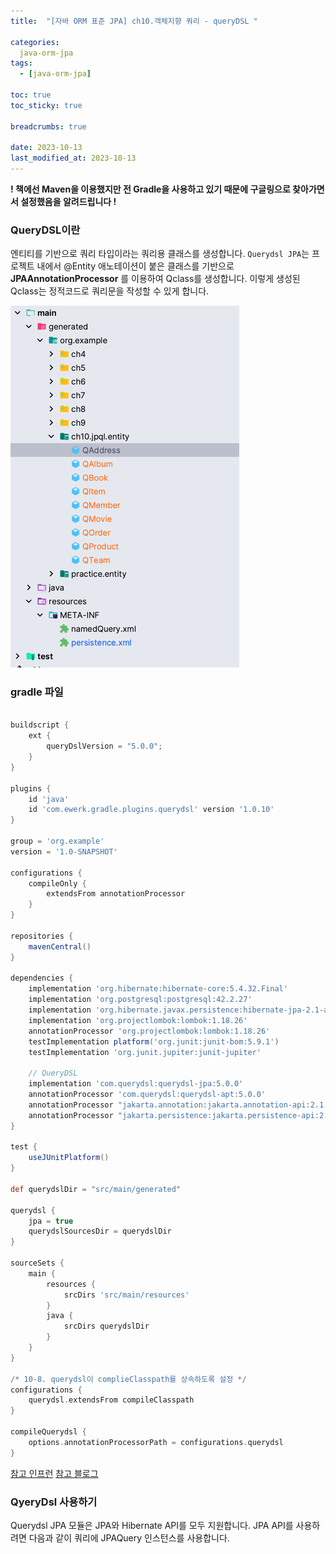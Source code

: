 ```yaml
---
title:  "[자바 ORM 표준 JPA] ch10.객체지향 쿼리 - queryDSL "

categories:
  java-orm-jpa
tags:
  - [java-orm-jpa]

toc: true
toc_sticky: true

breadcrumbs: true

date: 2023-10-13
last_modified_at: 2023-10-13
---
```


**! 책에선 Maven을 이용했지만 전 Gradle을 사용하고 있기 때문에 구글링으로 찾아가면서 설정했음을 알려드립니다 !**

### QueryDSL이란
엔티티를 기반으로 쿼리 타입이라는 쿼리용 클래스를 생성합니다.
`Querydsl JPA`는 프로젝트 내에서 @Entity 애노테이션이 붙은 클래스를 기반으로 **JPAAnnotationProcessor** 를 이용하여 Qclass를 생성합니다. 
이렇게 생성된 Qclass는 정적코드로 쿼리문을 작성할 수 있게 합니다.

![생성된 Qclass](./image/10/qclass.png)
### gradle 파일
```groovy

buildscript {
    ext {
        queryDslVersion = "5.0.0";
    }
}

plugins {
    id 'java'
    id 'com.ewerk.gradle.plugins.querydsl' version '1.0.10'
}

group = 'org.example'
version = '1.0-SNAPSHOT'

configurations {
    compileOnly {
        extendsFrom annotationProcessor
    }
}

repositories {
    mavenCentral()
}

dependencies {
    implementation 'org.hibernate:hibernate-core:5.4.32.Final'
    implementation 'org.postgresql:postgresql:42.2.27'
    implementation 'org.hibernate.javax.persistence:hibernate-jpa-2.1-api:1.0.2.Final'
    implementation 'org.projectlombok:lombok:1.18.26'
    annotationProcessor 'org.projectlombok:lombok:1.18.26'
    testImplementation platform('org.junit:junit-bom:5.9.1')
    testImplementation 'org.junit.jupiter:junit-jupiter'

    // QueryDSL
    implementation 'com.querydsl:querydsl-jpa:5.0.0'
    annotationProcessor 'com.querydsl:querydsl-apt:5.0.0'
    annotationProcessor "jakarta.annotation:jakarta.annotation-api:2.1.1"
    annotationProcessor "jakarta.persistence:jakarta.persistence-api:2.2.3"
}

test {
    useJUnitPlatform()
}

def querydslDir = "src/main/generated"

querydsl {
    jpa = true
    querydslSourcesDir = querydslDir
}

sourceSets {
    main {
        resources {
            srcDirs 'src/main/resources'
        }
        java {
            srcDirs querydslDir
        }
    }
}

/* 10-8. querydsl이 complieClasspath를 상속하도록 설정 */
configurations {
    querydsl.extendsFrom compileClasspath
}

compileQuerydsl {
    options.annotationProcessorPath = configurations.querydsl
}


```

[참고 인프런](https://www.inflearn.com/questions/536382/%EC%8A%A4%ED%94%84%EB%A7%81%EB%B6%80%ED%8A%B8-2-6-7-java-8-gradle-7-4-x-querydsl-%EC%84%A4%EC%A0%95-%EB%B0%A9%EB%B2%95-%EA%B3%B5%EC%9C%A0)
[참고 블로그](https://tecoble.techcourse.co.kr/post/2021-08-08-basic-querydsl/)

### QyeryDsl 사용하기 
Querydsl JPA 모듈은 JPA와 Hibernate API를 모두 지원합니다. 
JPA API를 사용하려면 다음과 같이 쿼리에 JPAQuery 인스턴스를 사용합니다.
